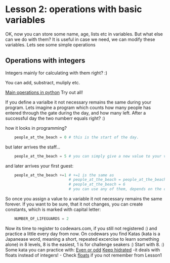 # Lesson 2: operations with basic variables

OK, now you can store some name, age, lists etc in variables. But what else can we do with them? It is useful in case we need, we can modify these variables. Lets see some simple operations

## Operations with integers

Integers mainly for calculating with them right? :)

You can add, substract, muliply etc.

[Main operations in python](https://www.w3schools.com/python/python_operators.asp) Try out all!

If you define a varialbe it not necessary remains the same during your program. Lets imagine a program which counts how many people has entered through the gate during the day, and how many left. After a successful day the two numberr equals right? :)

how it looks in programming?
```python
    people_at_the_beach = 0 # this is the start of the day.
```    
but later arrives the staff...
```python
    people_at_the_beach = 5 # you can simply give a new value to your variable
```
and later arrives your first guest:
```python
    people_at_the_beach +=1 # +=1 is the same as 
                            # people_at_the_beach = people_at_the_beach+1 or
                            # people_at_the_beach = 6 
                            # you can use any of them, depends on the code readibililty and use case which one you use, at this point it is enough, they are the same.
```
So once you assign a value to a variable it not necessary remains the same forever. If you want to be sure, that it not changes, you can create constants, which is marked with capital letter:
```python
    NUMBER_OF_LIFEGUARDS = 2 
```

Now its time to register to codewars.com, if you still not registered :) and practice a little every day from now.
On codewars you find Katas (kata is a Japanease word, meaning a short, repeated excercise to learn something alone) in 8 levels, 8 is the easiest, 1 is for challenge seakers :) Start with 8. :)
Some kata you can practice with:
[Even or odd](https://www.codewars.com/kata/53da3dbb4a5168369a0000fe)
[Keep hidrated](https://www.codewars.com/kata/582cb0224e56e068d800003c) -it deals with floats instead of integers! - Check [floats](https://www.w3schools.com/python/python_numbers.asp) if you not remember from Lesson1
